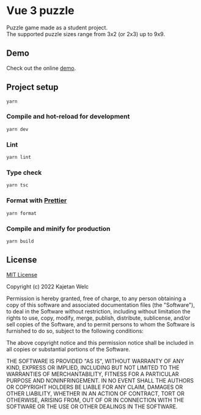 # Vue 3 puzzle

Puzzle game made as a student project.\
The supported puzzle sizes range from 3x2 (or 2x3) up to 9x9.

## Demo

Check out the online [demo](https://brofrain.github.io/vue3-puzzle/).

## Project setup

```
yarn
```

### Compile and hot-reload for development

```
yarn dev
```

### Lint

```
yarn lint
```

### Type check

```
yarn tsc
```

### Format with [Prettier](https://prettier.io/)

```
yarn format
```

### Compile and minify for production

```
yarn build
```

## License

[MIT License](https://opensource.org/licenses/MIT)

Copyright (c) 2022 Kajetan Welc

Permission is hereby granted, free of charge, to any person obtaining a copy of this software and associated documentation files (the "Software"), to deal in the Software without restriction, including without limitation the rights to use, copy, modify, merge, publish, distribute, sublicense, and/or sell copies of the Software, and to permit persons to whom the Software is furnished to do so, subject to the following conditions:

The above copyright notice and this permission notice shall be included in all copies or substantial portions of the Software.

THE SOFTWARE IS PROVIDED "AS IS", WITHOUT WARRANTY OF ANY KIND, EXPRESS OR IMPLIED, INCLUDING BUT NOT LIMITED TO THE WARRANTIES OF MERCHANTABILITY, FITNESS FOR A PARTICULAR PURPOSE AND NONINFRINGEMENT. IN NO EVENT SHALL THE AUTHORS OR COPYRIGHT HOLDERS BE LIABLE FOR ANY CLAIM, DAMAGES OR OTHER LIABILITY, WHETHER IN AN ACTION OF CONTRACT, TORT OR OTHERWISE, ARISING FROM, OUT OF OR IN CONNECTION WITH THE SOFTWARE OR THE USE OR OTHER DEALINGS IN THE SOFTWARE.
